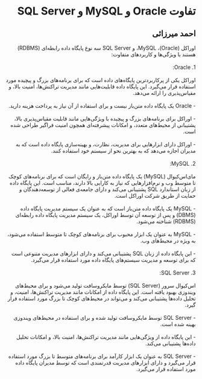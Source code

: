 <h1 dir="rtl">تفاوت Oracle و MySQL و SQL Server</h1>
<h2 dir="rtl">احمد میرزائی</h2>

<div dir="rtl">
اوراکل (Oracle)، MySQL، و SQL Server سه نوع پایگاه داده رابطه‌ای (RDBMS) هستند با ویژگی‌ها و کاربردهای متفاوت:
</div>
</br>

<div dir="rtl">
1. Oracle:
<div dir="ltr"></br></div>
اوراکل یکی از پرکاربردترین پایگاه‌های داده است که برای برنامه‌های بزرگ و پیچیده مورد استفاده قرار می‌گیرد. این پایگاه داده قابلیت‌هایی مانند مدیریت تراکنش‌ها، امنیت بالا، و مقیاس‌پذیری را ارائه می‌دهد.
  </br>
  </br>
   - Oracle یک پایگاه داده متن‌باز نیست و برای استفاده از آن نیاز به پرداخت هزینه دارید.
  </br>
  </br>
   - اوراکل برای برنامه‌های بزرگ و پیچیده با ویژگی‌هایی مانند قابلیت مقیاس‌پذیری بالا، پشتیبانی از محیط‌های متعدد، و امکانات پیشرفته‌ای همچون امنیت فراگیر طراحی شده است.
  </br>
  </br>
   - اوراکل دارای ابزارهایی برای مدیریت، نظارت، و بهینه‌سازی پایگاه داده است که به مدیران اجازه می‌دهد که به بهترین نحو از سیستم خود استفاده کنند.
</br>
</br>

<div dir="rtl">
2. MySQL:
  </br>
  </br>
مای‌اس‌کیوال (MySQL) یک پایگاه داده متن‌باز و رایگان است که برای برنامه‌های کوچک تا متوسط وب و نرم‌افزارهایی که نیاز به کارایی بالا دارند، مناسب است. این پایگاه داده از زبان استاندارد SQL پشتیبانی می‌کند و دارای جامعه‌ی فعالی از توسعه‌دهندگان و حمایت از طریق شرکت اوراکل است.
  </br>
  </br>
   - MySQL یک پایگاه داده متن‌باز است که به عنوان یک سیستم مدیریت پایگاه داده (DBMS) و پس از توسعه آن توسط اوراکل، یک سیستم مدیریت پایگاه داده رابطه‌ای (RDBMS) شناخته می‌شود.
  </br>
  </br>
   - MySQL به عنوان یک ابزار محبوب برای برنامه‌های کوچک تا متوسط استفاده می‌شود، به ویژه در محیط‌های وب.
  </br>
  </br>
   - این پایگاه داده از زبان SQL پشتیبانی می‌کند و دارای ابزارهای مدیریت متنوعی است که برای توسعه و مدیریت سیستم‌های پایگاه داده مورد استفاده قرار می‌گیرد.
</br>
</br>

<div dir="rtl">
3. SQL Server:
  </br>
  </br>
 اس‌کیوال سرور (SQL Server) توسط مایکروسافت تولید می‌شود و برای محیط‌های ویندوزی بهبود یافته است. این پایگاه داده از امکانات مانند مدیریت تراکنش‌ها، امنیت، و تحلیل داده‌ها پشتیبانی می‌کند و می‌تواند در محیط‌های کوچک تا بزرگ مورد استفاده قرار گیرد.
  </br>
  </br>
     - SQL Server توسط مایکروسافت تولید شده و برای استفاده در محیط‌های ویندوزی بهینه شده است.
  </br>
  </br>
   - این پایگاه داده از ویژگی‌هایی مانند مدیریت تراکنش‌ها، امنیت بالا، و امکانات تحلیل داده‌ها پشتیبانی می‌کند.
  </br>
  </br>
   - SQL Server به عنوان یک ابزار کارآمد برای برنامه‌های متوسط تا بزرگ مورد استفاده قرار می‌گیرد و دارای ابزارهای مدیریت قدرتمندی است که توسط مدیران پایگاه داده مورد استفاده قرار می‌گیرد.
</div>

